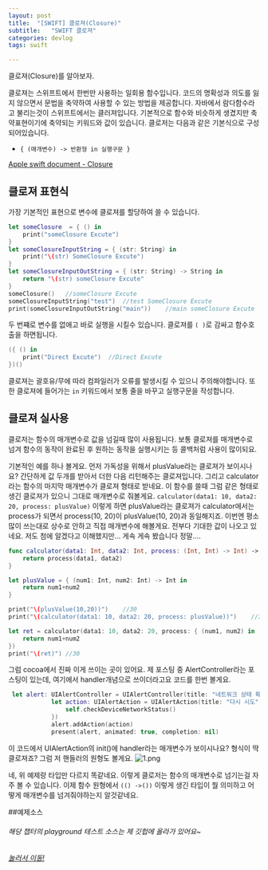 ```yaml
---
layout: post
title:  "[SWIFT] 클로져(Closure)"
subtitle:   "SWIFT 클로져"
categories: devlog
tags: swift

---
```


클로져(Closure)를 알아보자.

클로져는 스위프트에서 한번만 사용하는 일회용 함수입니다.
코드의 명확성과 의도를 잃지 않으면서 문법을 축약하여 사용할 수 있는 방법을 제공합니다.
자바에서 람다함수라고 불리는것이 스위프트에서는 클러져입니다.
기본적으로 함수와 비슷하게 생겼지만 축약표현이기에 축약되는 키워드와 값이 있습니다.
클로저는 다음과 같은 기본식으로 구성되어있습니다.

- `{ (매개변수) -> 반환형 in 실행구문 }`

[Apple swift document - Closure](https://docs.swift.org/swift-book/LanguageGuide/Closures.html)

## 클로져 표현식
가장 기본적인 표현으로 변수에 클로져를 할당하여 쓸 수 있습니다.
```swift
let someClosure  = { () in
    print("someClosure Excute")
}
let someClosureInputString = { (str: String) in
    print("\(str) SomeClosure Excute")
}
let someClosureInputOutString = { (str: String) -> String in
    return "\(str) someClosure Excute"
}
someClosure()	//someClosure Excute
someClosureInputString("test")	//test SomeClosure Excute
print(someClosureInputOutString("main"))	//main someClosure Excute
```
두 번쨰로 변수를 없애고 바로 실행을 시킬수 있습니다.
클로져를 `( )`로 감싸고 함수호출을 하면됩니다.

```swift
({ () in
    print("Direct Excute")	//Direct Excute
})()
```
클로져는 괄호유/무에 따라 컴파일러가 오류를 발생시킬 수 있으니 주의해야합니다.
또한 클로져에 들어가는 `in` 키워드에서 보통 줄을 바꾸고 실행구문을 작성합니다.

## 클로져 실사용
클로저는 함수의 매개변수로 값을 넘길때 많이 사용됩니다.
보통 클로져를 매개변수로 넘겨 함수의 동작이 완료된 후 원하는 동작을 실행시키는 등 콜백처럼 사용이 많이되요.

기본적인 예를 하나 볼게요.
먼저 가독성을 위해서 plusValue라는 클로져가 보이시나요? 간단하게 값 두개를 받아서 더한 다음 리턴해주는 클로져입니다. 그리고 calculator라는 함수의 마지막 매개변수가 클로져 형태로 받네요.
이 함수를 쓸때 그럼 같은 형태로 생긴 클로져가 있으니 그대로 매개변수로 줘볼게요.
`calculator(data1: 10, data2: 20, process: plusValue)`
이렇게 하면 plusValue라는 클로져가 calculator에서는 process가 되면서 process(10, 20)이 plusValue(10, 20)과 동일해지죠. 이번엔 평소 많이 쓰는대로 상수로 안하고 직접 매개변수에 해볼게요.
전부다 기대한 값이 나오고 있네요.
저도 첨에 알겠다고 이해했지만... 게속 게속 봤습니다 정말....
```swift
func calculator(data1: Int, data2: Int, process: (Int, Int) -> Int) -> Int {
    return process(data1, data2)
}

let plusValue = { (num1: Int, num2: Int) -> Int in
    return num1+num2
}

print("\(plusValue(10,20))")    //30
print("\(calculator(data1: 10, data2: 20, process: plusValue))")    //30

let ret = calculator(data1: 10, data2: 20, process: { (num1, num2) in
    return num1+num2
})
print("\(ret)") //30
```

그럼 cocoa에서 진짜 이게 쓰이는 곳이 있어요.
제 포스팅 중 AlertController라는 포스팅이 있는데, 여기에서 handler개념으로 쓰이더라고요
코드를 한번 볼게요.

```swift
 let alert: UIAlertController = UIAlertController(title: "네트워크 상태 확인", message: "네트워크가 불안정 합니다.", preferredStyle: .alert)
            let action: UIAlertAction = UIAlertAction(title: "다시 시도", style: .default, handler: { (action) in
                self.checkDeviceNetworkStatus()
            })
            alert.addAction(action)
            present(alert, animated: true, completion: nil)
```
이 코드에서 UIAlertAction의 init()에 handler라는 매개변수가 보이시나요? 형식이 딱 클로져죠? 
그럼 저 핸들러의 원형도 볼게요.
![1.png](https://MinominoDomino.github.io/assets/img/swift-closure/1.png)

네, 위 예제랑 타입만 다르지 똑같네요.
이렇게 클로저는 함수의 매개변수로 넘기는걸 자주 볼 수 있습니다.
이제 함수 원형에서 `(() ->())` 이렇게 생긴 타입이 뭘 의미하고 어떻게 매개변수를 넘겨줘야하는지 알것같네요.


##예제소스
###### 해당 챕터의 playground 테스트 소스는 제 깃헙에 올라가 있어요~
###### [눌러서 이동!](https://github.com/MinominoDomino/swift-grammar-house)






